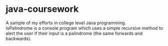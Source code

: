 # java-coursework
A sample of my efforts in college level Java programming.<br>
IsPalindrome is a console program which uses a simple recursive method to alert the user if their input is a palindrome (the same forwards and backwards).
